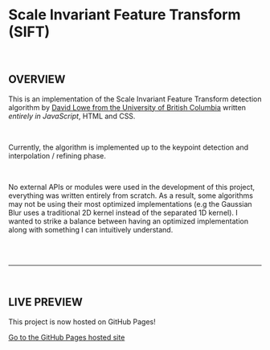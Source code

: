 # Scale Invariant Feature Transform (SIFT)

&nbsp;  

## OVERVIEW

This is an implementation of the Scale Invariant Feature Transform detection algorithm by [David Lowe from the University of British Columbia](https://www.cs.ubc.ca/~lowe/keypoints/) written *entirely in JavaScript*, HTML and CSS. 

&nbsp;  

Currently, the algorithm is implemented up to the keypoint detection and interpolation / refining phase.  
 
&nbsp;  

No external APIs or modules were used in the development of this project, everything was written entirely from scratch. As a result, some algorithms may not be using their most optimized implementations (e.g the Gaussian Blur uses a traditional 2D kernel instead of the separated 1D kernel). I wanted to strike a balance between having an optimized implementation along with something I can intuitively understand.  

&nbsp;  
&nbsp;    

---

&nbsp;  

## LIVE PREVIEW

This project is now hosted on GitHub Pages! 
  
[Go to the GitHub Pages hosted site](https://bingjetli.github.io/sift-scale-space-extrema-detection/)
